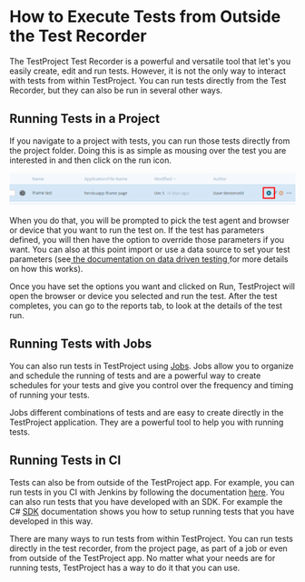# How to Execute Tests from Outside the Test Recorder

The TestProject Test Recorder is a powerful and versatile tool that let's you easily create, edit and run tests. However, it is not the only way to interact with tests from within TestProject. You can run tests directly from the Test Recorder, but they can also be run in several other ways.

## Running Tests in a Project

If you navigate to a project with tests, you can run those tests directly from the project folder. Doing this is as simple as mousing over the test you are interested in and then click on the run icon.

![Run Tests from Project](../.gitbook/assets/image%20%28128%29%20%281%29.png)

When you do that, you will be prompted to pick the test agent and browser or device that you want to run the test on. If the test has parameters defined, you will then have the option to override those parameters if you want. You can also at this point import or use a data source to set your test parameters \(see[ the documentation on data driven testing ](../schedule-and-run-tests/using-data-driven-jobs-in-testproject.md)for more details on how this works\).

Once you have set the options you want and clicked on Run, TestProject will open the browser or device you selected and run the test. After the test completes, you can go to the reports tab, to look at the details of the test run.

## Running Tests with Jobs

You can also run tests in TestProject using [Jobs](../schedule-and-run-tests/create-and-schedule-jobs.md). Jobs allow you to organize and schedule the running of tests and are a powerful way to create schedules for your tests and give you control over the frequency and timing of running your tests.

Jobs different combinations of tests and are easy to create directly in the TestProject application. They are a powerful tool to help you with running tests.

## Running Tests in CI

Tests can also be from outside of the TestProject app. For example, you can run tests in you CI with Jenkins by following the documentation [here](../testproject-integrations/integration-with-jenkins.md). You can also run tests that you have developed with an SDK. For example the C\# [SDK]() documentation shows you how to setup running tests that you have developed in this way. 

There are many ways to run tests from within TestProject. You can run tests directly in the test recorder, from the project page, as part of a job or even from outside of the TestProject app. No matter what your needs are for running tests, TestProject has a way to do it that you can use.

